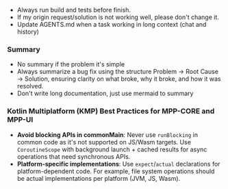 - Always run build and tests before finish.
- If my origin request/solution is not working well, please don't change it.
- Update AGENTS.md when a task working in long context (chat and history)

### Summary

- No summary if the problem it's simple
- Always summarize a bug fix using the structure Problem → Root Cause → Solution, ensuring clarity on what broke, why it broke, and how it was resolved.
- Don't write long documentation, just use mermaid to summary

### Kotlin Multiplatform (KMP) Best Practices for MPP-CORE and MPP-UI

- **Avoid blocking APIs in commonMain**: Never use `runBlocking` in common code as it's not supported on JS/Wasm
  targets. Use `CoroutineScope` with background launch + cached results for async operations that need synchronous APIs.
- **Platform-specific implementations**: Use `expect`/`actual` declarations for platform-dependent code. For example,
  file system operations should be actual implementations per platform (JVM, JS, Wasm).
